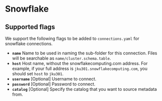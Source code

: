 # Snowflake

## Supported flags

We support the following flags to be added to `connections.yaml` for snowflake connections.

* **`name`** Name to be used in naming the sub-folder for this connection. Files will be searchable as `name/cluster.schema.table`.
* **`host`** Host name, without the snowflakecomputing.com address. For example, if your full address is `jku301.snowflakecomputing.com`, you should set `host` to `jku301`.
* **`username`** \[Optional\] Username to connect.
* **`password`** \[Optional\] Password to connect.
* **`catalog`** \[Optional\] Specify the catalog that you want to source metadata from.

